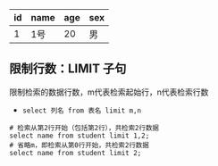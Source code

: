 | id   | name | age  | sex  |
| ---- | ---- | ---- | ---- |
| 1    | 1号  | 20   | 男   |

## 限制行数：LIMIT 子句

限制检索的数据行数，m代表检索起始行，n代表检索行数

- `select 列名 from 表名 limit m,n`

```mysql
# 检索从第2行开始（包括第2行），共检索2行数据
select name from student limit 1,2;
# 省略m，即检索从第0行开始，共检索2行数据
select name from student limit 2;
```

